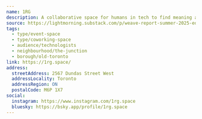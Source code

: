 ```yaml
---
name: 1RG
description: A collaborative space for humans in tech to find meaning again
source: https://lightmorning.substack.com/p/weave-report-summer-2025-edition
tags:
  - type/event-space
  - type/coworking-space
  - audience/technologists
  - neighbourhood/the-junction
  - borough/old-toronto
link: https://1rg.space/
address:
  streetAddress: 2567 Dundas Street West
  addressLocality: Toronto
  addressRegion: ON
  postalCode: M6P 1X7
social:
  instagram: https://www.instagram.com/1rg.space
  bluesky: https://bsky.app/profile/1rg.space
---
```


<!-- luma: https://luma.com/1rg-calendar -->
